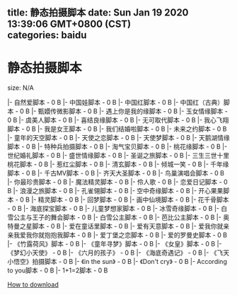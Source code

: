 
title: 静态拍摄脚本
date: Sun Jan 19 2020 13:39:06 GMT+0800 (CST)    
categories: baidu
---

# 静态拍摄脚本
size: N/A
 
 
|- 自然爱脚本 - 0 B
|- 中国娃脚本 - 0 B
|- 中国红脚本 - 0 B
|- 中国红（古典）脚本 - 0 B
|- 甄嬛传微影脚本 - 0 B
|- 遇上你是我的缘脚本 - 0 B
|- 玉女情缘脚本 - 0 B
|- 虞美人脚本 - 0 B
|- 喜结良缘脚本 - 0 B
|- 无可取代脚本 - 0 B
|- 我心飞翔脚本 - 0 B
|- 我是女王脚本 - 0 B
|- 我们结婚啦脚本 - 0 B
|- 未来之约脚本 - 0 B
|- 童年的天空脚本 - 0 B
|- 天使之恋脚本 - 0 B
|- 天使梦脚本 - 0 B
|- 天鹅湖情缘脚本 - 0 B
|- 特种兵拍摄脚本 - 0 B
|- 淘气宝贝脚本 - 0 B
|- 桃花缘脚本 - 0 B
|- 世纪婚礼脚本 - 0 B
|- 盛世情缘脚本 - 0 B
|- 圣诞之旅脚本 - 0 B
|- 三生三世十里桃花脚本 - 0 B
|- 惹红尘脚本 - 0 B
|- 清玄脚本 - 0 B
|- 倾城一笑 - 0 B
|- 千年缘脚本 - 0 B
|- 千古MV脚本 - 0 B
|- 齐天大圣脚本 - 0 B
|- 鸟巢演唱会脚本 - 0 B
|- 你最珍贵脚本 - 0 B
|- 魔法精灵脚本 - 0 B
|- 伶人歌 - 0 B
|- 恋爱日记脚本 - 0 B
|- 浪漫之旅脚本 - 0 B
|- 孔雀翎脚本 - 0 B
|- 空中奇缘脚本 - 0 B
|- 开心果果脚本 - 0 B
|- 精灵脚本 - 0 B
|- 回梦脚本 - 0 B
|- 画中仙境脚本 - 0 B
|- 花千骨脚本 - 0 B
|- 海底探宝脚本 - 0 B
|- 儿童梦想家脚本 - 0 B
|- 冰雪奇缘脚本 - 0 B
|- 白雪公主与王子的舞会脚本 - 0 B
|- 白雪公主脚本 - 0 B
|- 芭比公主脚本 - 0 B
|- 奥特曼之星脚本 - 0 B
|- 爱在童话里脚本 - 0 B
|- 爱有天意脚本 - 0 B
|- 爱我你就亲亲我爱我你就抱抱我脚本 - 0 B
|- 爱丁堡之恋脚本 - 0 B
|- 爱的罗曼史脚本 - 0 B
|- 《竹露荷风》脚本 - 0 B
|- 《童年寻梦》脚本 - 0 B
|- 《女皇》脚本 - 0 B
|- 《梦幻小天使》 - 0 B
|- 《六月的孩子》 - 0 B
|- 《海底奇遇记》 - 0 B
|- 《飞天小悟空》拍摄脚本 - 0 B
|- 《in the sun》 - 0 B
|- 《Don't cry》 - 0 B
|- According to you脚本 - 0 B
|- 1+1=2脚本 - 0 B

[How to download](https://bpcam.bemobtrk.com/go/2ceec3aa-1ca2-46d6-b9ff-aaa5c184517c?jno=804)